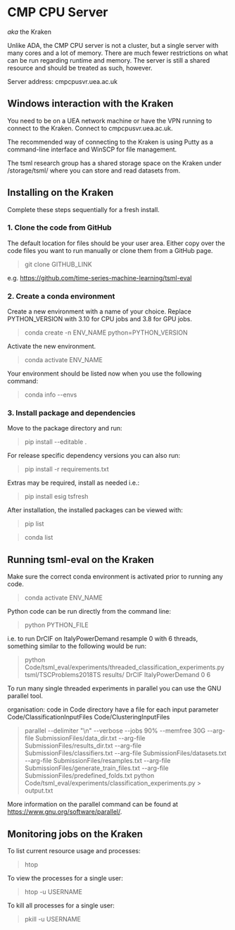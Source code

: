 # CMP CPU Server

_aka_ the Kraken

Unlike ADA, the CMP CPU server is not a cluster, but a single server with many cores and a lot of memory. There are much fewer restrictions on what can be run regarding runtime and memory. The server is still a shared resource and should be treated as such, however.

Server address: cmpcpusvr.uea.ac.uk

## Windows interaction with the Kraken

You need to be on a UEA network machine or have the VPN running to connect to the Kraken. Connect to cmpcpusvr.uea.ac.uk.

The recommended way of connecting to the Kraken is using Putty as a command-line interface and WinSCP for file management.

The tsml research group has a shared storage space on the Kraken under /storage/tsml/ where you can store and read datasets from.

## Installing on the Kraken

Complete these steps sequentially for a fresh install.

### 1. Clone the code from GitHub

The default location for files should be your user area. Either copy over the code files you want to run manually or clone them from a GitHub page.

>git clone GITHUB_LINK

e.g. https://github.com/time-series-machine-learning/tsml-eval

### 2. Create a conda environment

Create a new environment with a name of your choice. Replace PYTHON_VERSION with 3.10 for CPU jobs and 3.8 for GPU jobs.

>conda create -n ENV_NAME python=PYTHON_VERSION

Activate the new environment.

>conda activate ENV_NAME

Your environment should be listed now when you use the following command:

>conda info --envs

### 3. Install package and dependencies

Move to the package directory and run:

>pip install --editable .

For release specific dependency versions you can also run:

>pip install -r requirements.txt

Extras may be required, install as needed i.e.:

>pip install esig tsfresh

After installation, the installed packages can be viewed with:

>pip list

>conda list

## Running tsml-eval on the Kraken

Make sure the correct conda environment is activated prior to running any code.

> conda activate ENV_NAME

Python code can be run directly from the command line:

> python PYTHON_FILE

i.e. to run DrCIF on ItalyPowerDemand resample 0 with 6 threads, something similar to the following would be run:

> python Code/tsml_eval/experiments/threaded_classification_experiments.py tsml/TSCProblems2018TS results/ DrCIF ItalyPowerDemand 0 6

To run many single threaded experiments in parallel you can use the GNU parallel tool.

organisation:
code in Code directory
have a file for each input parameter
Code/ClassificationInputFiles
Code/ClusteringInputFiles

> parallel --delimiter "\n" --verbose --jobs 90% --memfree 30G --arg-file SubmissionFiles/data_dir.txt --arg-file SubmissionFiles/results_dir.txt --arg-file SubmissionFiles/classifiers.txt --arg-file SubmissionFiles/datasets.txt --arg-file SubmissionFiles/resamples.txt --arg-file SubmissionFiles/generate_train_files.txt --arg-file SubmissionFiles/predefined_folds.txt python Code/tsml_eval/experiments/classification_experiments.py > output.txt

More information on the parallel command can be found at https://www.gnu.org/software/parallel/.

## Monitoring jobs on the Kraken

To list current resource usage and processes:

> htop

To view the processes for a single user:

> htop -u USERNAME

To kill all processes for a single user:

> pkill -u USERNAME
